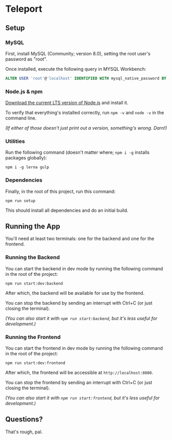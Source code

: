 # Teleport

## Setup

### MySQL

First, install MySQL (Community; version 8.0), setting the root user's password as "root".

Once installed, execute the following query in MYSQL Workbench:

```sql
ALTER USER 'root'@'localhost' IDENTIFIED WITH mysql_native_password BY 'root';
```

### Node.js & npm

[Download the current LTS version of Node.js](https://nodejs.org/en/download/) and install it.

To verify that everything's installed correctly, run `npm -v` and `node -v` in the command line.

_(If either of those doesn't just print out a version, something's wrong. Darn!)_

### Utilities

Run the following command (doesn't matter where; `npm i -g` installs packages globally):

```
npm i -g lerna gulp
```

### Dependencies

Finally, in the root of this project, run this command:

```
npm run setup
```

This should install all dependencies and do an initial build.

## Running the App

You'll need at least two terminals: one for the backend and one for the frontend.

### Running the Backend

You can start the backend in dev mode by running the following command in the root of the project:

```
npm run start:dev:backend
```

After which, the backend will be available for use by the frontend.

You can stop the backend by sending an interrupt with Ctrl+C (or just closing the terminal).

_(You can also start it with `npm run start:backend`, but it's less useful for development.)_

### Running the Frontend

You can start the frontend in dev mode by running the following command in the root of the project:

```
npm run start:dev:frontend
```

After which, the frontend will be accessible at `http://localhost:8080`.

You can stop the frontend by sending an interrupt with Ctrl+C (or just closing the terminal).

_(You can also start it with `npm run start:frontend`, but it's less useful for development.)_

## Questions?

That's rough, pal.